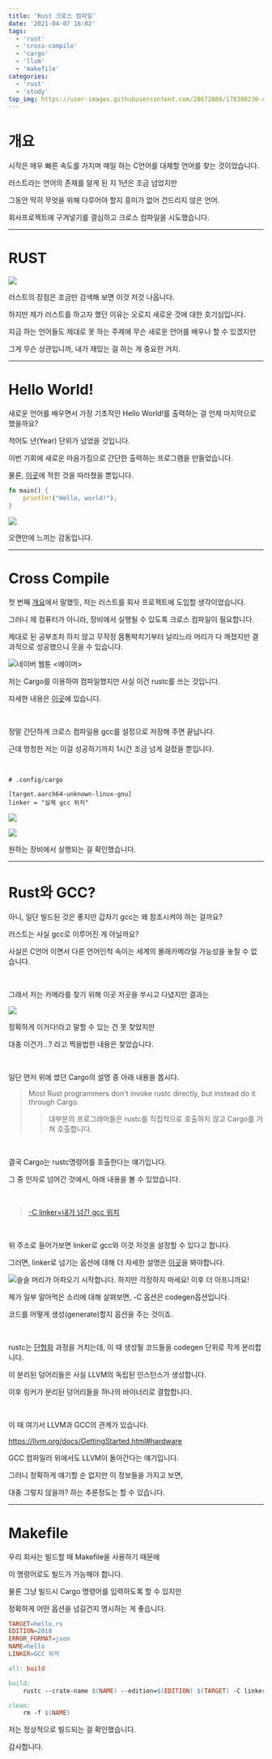 ```yaml
---
title: 'Rust 크로스 컴파일'
date: '2021-04-07 16:02'
tags:
  - 'rust'
  - 'cross-compile'
  - 'cargo'
  - 'llvm'
  - 'makefile'
categories:
  - 'rust'
  - 'study'
top_img: https://user-images.githubusercontent.com/28672888/178380230-cce565d6-6a8c-44fc-b23b-bbd4b7424daa.png
---
```



# 개요

시작은 매우 빠른 속도를 가지며 매일 하는 C언어를 대체할 언어를 찾는 것이었습니다.

러스트라는 언어의 존재를 알게 된 지 1년은 조금 넘었지만

그동안 딱히 무엇을 위해 다루어야 할지 흥미가 없어 건드리지 않은 언어.

회사프로젝트에 구겨넣기를 결심하고 크로스 컴파일을 시도했습니다.


---

# RUST

![](https://user-images.githubusercontent.com/28672888/178380230-cce565d6-6a8c-44fc-b23b-bbd4b7424daa.png)


러스트의 장점은 조금만 검색해 보면 이것 저것 나옵니다.

하지만 제가 러스트를 하고자 했던 이유는 오로지 새로운 것에 대한 호기심입니다.

지금 하는 언어들도 제대로 못 하는 주제에 무슨 새로운 언어를 배우나 할 수 있겠지만

그게 무슨 상관입니까, 내가 재밌는 걸 하는 게 중요한 거지.



----


# Hello World!

새로운 언어를 배우면서 가장 기초적인 Hello World!를 출력하는 걸 언제 마지막으로 했을까요?

적어도 년(Year) 단위가 넘었을 것입니다.

이번 기회에 새로운 마음가짐으로 간단한 출력하는 프로그램을 만들었습니다.

물론, [이곳](https://doc.rust-lang.org/book/ch01-02-hello-world.html#writing-and-running-a-rust-program)에 적힌 것을 따라쳤을 뿐입니다.

```rust
fn main() {
    println!("Hello, world!");
}
```

![](https://user-images.githubusercontent.com/28672888/178380326-fcf4139f-04a9-45e0-9046-423690b7d38c.png)


오랜만에 느끼는 감동입니다.

---

# Cross Compile

첫 번째 [개요](#개요)에서 말했듯, 저는 러스트를 회사 프로젝트에 도입할 생각이었습니다.

그러니 제 컴퓨터가 아니라, 장비에서 실행될 수 있도록 크로스 컴파일이 필요합니다.

제대로 된 공부조차 하지 않고 무작정 몸통박치기부터 날리느라 머리가 다 깨졌지만 결과적으로 성공했으니 웃을 수 있습니다.


![네이버 웹툰 <에이머>](https://user-images.githubusercontent.com/28672888/178380985-675408a8-2754-48b6-bcf3-5b77a6be599a.png)


저는 Cargo를 이용하여 컴파일했지만 사실 이건 rustc를 쓰는 것입니다.

자세한 내용은 [이곳](https://doc.rust-lang.org/nightly/rustc/what-is-rustc.html?highlight=cargo#what-is-rustc)에 있습니다.

​

정말 간단하게 크로스 컴파일용 gcc를 설정으로 저장해 주면 끝납니다.

근데 멍청한 저는 이걸 성공하기까지 1시간 조금 넘게 걸렸을 뿐입니다.

​

```
# .config/cargo

[target.aarch64-unknown-linux-gnu]
linker = "실제 gcc 위치"
```

![](https://user-images.githubusercontent.com/28672888/178381089-6d63f427-c942-44f9-8744-9c5643e5366f.png)


![](https://user-images.githubusercontent.com/28672888/178381099-65794910-c7e2-4f40-a3ff-18e44b4d47eb.png)

원하는 장비에서 실행되는 걸 확인했습니다.


---


# Rust와 GCC?

아니, 일단 빌드된 것은 좋지만 갑자기 gcc는 왜 참조시켜야 하는 걸까요?

러스트는 사실 gcc로 이루어진 게 아닐까요?

사실은 C언어 이면서 다른 언어인척 속이는 세계의 몰래카메라일 가능성을 놓칠 수 없습니다.

​

그래서 저는 카메라를 찾기 위해 이곳 저곳을 쑤시고 다녔지만 결과는


![](https://user-images.githubusercontent.com/28672888/178381139-98f6e4de-2315-4942-b77b-8061f05443af.png)


정확하게 이거다!라고 말할 수 있는 건 못 찾았지만

대충 이건가...? 라고 찍을법한 내용은 찾았습니다.

​

일단 먼저 위에 썼던 Cargo의 설명 중 아래 내용을 봅시다.



> Most Rust programmers don't invoke rustc directly, but instead do it through Cargo.
>> 대부분의 프로그래머들은 rustc를 직접적으로 호출하지 않고 Cargo를 거쳐 호출합니다.

​

결국 Cargo는 rustc명령어를 호출한다는 얘기입니다.

그 중 인자로 넘어간 것에서, 아래 내용을 볼 수 있었습니다.

​
> [-C linker=내가 넘긴 gcc 위치](https://doc.rust-lang.org/rustc/codegen-options/index.html#linker)

​

위 주소로 들어가보면 linker로 gcc와 이것 저것을 설정할 수 있다고 합니다.

그러면, linker로 넘기는 옵션에 대해 더 자세한 설명은 [이곳](https://rustc-dev-guide.rust-lang.org/overview.html#parallelism)을 봐야합니다.


![슬슬 머리가 아파오기 시작합니다. 하지만 걱정하지 마세요! 이후 더 아프니까요!](https://media3.giphy.com/media/UX08QMbe9BECjRoq3E/giphy.gif?cid=ecf05e47dub4xibwygff4jzcpjh2o7g44qlre1j7fqdjbi4n&rid=giphy.gif)


제가 일부 알아먹은 소리에 대해 살펴보면, -C 옵션은 codegen옵션입니다.

코드를 어떻게 생성(generate)할지 옵션을 주는 것이죠.

​

rustc는 [단형화](https://prev.rust-lang.org/ko-KR/faq.html#what-is-monomorphisation) 과정을 거치는데, 이 때 생성될 코드들을 codegen 단위로 작게 분리합니다.

이 분리된 덩어리들은 사실 LLVM의 독립된 인스턴스가 생성합니다.

이후 링커가 분리된 덩어리들을 하나의 바이너리로 결합합니다.

​

이 때 여기서 LLVM과 GCC의 관계가 있습니다.


https://llvm.org/docs/GettingStarted.html#hardware


GCC 컴파일러 위에서도 LLVM이 돌아간다는 얘기입니다.

그러니 정확하게 얘기할 순 없지만 이 정보들을 가지고 보면,

대충 그렇지 않을까? 하는 추론정도는 할 수 있습니다.


---


# Makefile

우리 회사는 빌드할 때 Makefile을 사용하기 때문에

이 명령어로도 빌드가 가능해야 합니다.

물론 그냥 빌드시 Cargo 명령어를 입력하도록 할 수 있지만

정확하게 어떤 옵션을 넘길건지 명시하는 게 좋습니다.


```makefile
TARGET=hello.rs
EDITION=2018
ERROR_FORMAT=json
NAME=hello
LINKER=GCC 위치

all: build

build:
	rustc --crate-name $(NAME) --edition=$(EDITION) $(TARGET) -C linker=$(LINKER) --target=aarch64-unknown-linux-gnu

clean:
	rm -f $(NAME)
```

저는 정상적으로 빌드되는 걸 확인했습니다.

감사합니다.




